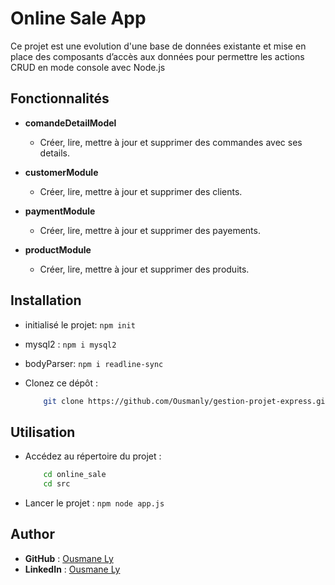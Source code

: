 # Online Sale App 

Ce projet est une evolution d'une base de données existante et mise en place des composants d’accès aux données pour permettre les actions CRUD en mode console avec Node.js

## Fonctionnalités

- **comandeDetailModel**
  - Créer, lire, mettre à jour et supprimer des commandes avec ses details.

- **customerModule**
  - Créer, lire, mettre à jour et supprimer des clients.

- **paymentModule**
  - Créer, lire, mettre à jour et supprimer des payements.

- **productModule**
  - Créer, lire, mettre à jour et supprimer des produits.

## Installation
- initialisé le projet: `npm init`
- mysql2 : `npm i mysql2`
- bodyParser: `npm i readline-sync`
- Clonez ce dépôt :

    ```bash
        git clone https://github.com/Ousmanly/gestion-projet-express.git
    ```

## Utilisation

-  Accédez au répertoire du projet :

    ```bash
        cd online_sale
        cd src
    ```
- Lancer le projet : `npm node app.js`
## Author
- **GitHub** : [Ousmane Ly](https://github.com/Ousmanly)
- **LinkedIn** : [Ousmane Ly](www.linkedin.com/in/ousmane-ibrahima-ly-a270a4290)
